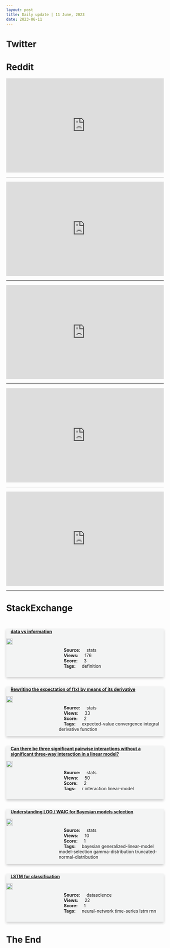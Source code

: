 ```yaml
---
layout: post
title: Daily update | 11 June, 2023
date: 2023-06-11
---
```


<script async src="https://platform.twitter.com/widgets.js" charset="utf-8"></script>


<script src='https://storage.ko-fi.com/cdn/scripts/overlay-widget.js'></script>
<script>
  kofiWidgetOverlay.draw('themldojo', {
    'type': 'floating-chat',
    'floating-chat.donateButton.text': 'Support me',
    'floating-chat.donateButton.background-color': '#f45d22',
    'floating-chat.donateButton.text-color': '#fff'
  });
</script>

# Twitter 

<blockquote class="twitter-tweet"><a href="https://twitter.com/kzzrttt/status/1667362946278649857"></a></blockquote>

<blockquote class="twitter-tweet"><a href="https://twitter.com/sharyph_/status/1667405672676311040"></a></blockquote>

<blockquote class="twitter-tweet"><a href="https://twitter.com/jlambert_/status/1667380090366496768"></a></blockquote>

<blockquote class="twitter-tweet"><a href="https://twitter.com/KirkDBorne/status/1667365723088252931"></a></blockquote>

<blockquote class="twitter-tweet"><a href="https://twitter.com/Dadsaysjokes/status/1667558402233597952"></a></blockquote>

<blockquote class="twitter-tweet"><a href="https://twitter.com/ylecun/status/1667566309335334913"></a></blockquote>

<blockquote class="twitter-tweet"><a href="https://twitter.com/ylecun/status/1667602365652914177"></a></blockquote>

<blockquote class="twitter-tweet"><a href="https://twitter.com/ylecun/status/1667544071227731971"></a></blockquote>

<blockquote class="twitter-tweet"><a href="https://twitter.com/ylecun/status/1667554128489246725"></a></blockquote>

<blockquote class="twitter-tweet"><a href="https://twitter.com/ylecun/status/1667509133807853572"></a></blockquote>

# Reddit 

<iframe id="reddit-embed" src="https://www.redditmedia.com/r/MachineLearning/comments/1460dsr/otter_is_a_multimodal_model_developed_on?ref_source=embed&amp;ref=share&amp;embed=true" sandbox="allow-scripts allow-same-origin allow-popups" style="border: none;" height="300" width="100%" scrolling="yes"></iframe>
<hr style="width:100%;text-align:left;margin-left:0">
<iframe id="reddit-embed" src="https://www.redditmedia.com/r/MachineLearning/comments/14609ee/p_i_just_finished_building_salescopilot_an?ref_source=embed&amp;ref=share&amp;embed=true" sandbox="allow-scripts allow-same-origin allow-popups" style="border: none;" height="300" width="100%" scrolling="yes"></iframe>
<hr style="width:100%;text-align:left;margin-left:0">
<iframe id="reddit-embed" src="https://www.redditmedia.com/r/dataengineering/comments/14663ur/rdataengineering_will_be_joining_the_blackout?ref_source=embed&amp;ref=share&amp;embed=true" sandbox="allow-scripts allow-same-origin allow-popups" style="border: none;" height="300" width="100%" scrolling="yes"></iframe>
<hr style="width:100%;text-align:left;margin-left:0">
<iframe id="reddit-embed" src="https://www.redditmedia.com/r/MachineLearning/comments/145ofdc/p_automate_any_task_with_a_single_ai_command_open?ref_source=embed&amp;ref=share&amp;embed=true" sandbox="allow-scripts allow-same-origin allow-popups" style="border: none;" height="300" width="100%" scrolling="yes"></iframe>
<hr style="width:100%;text-align:left;margin-left:0">
<iframe id="reddit-embed" src="https://www.redditmedia.com/r/dataengineering/comments/1460qft/streaming_data_engineering_project_apache_flink?ref_source=embed&amp;ref=share&amp;embed=true" sandbox="allow-scripts allow-same-origin allow-popups" style="border: none;" height="300" width="100%" scrolling="yes"></iframe>
<hr style="width:100%;text-align:left;margin-left:0">

<style>
.card {
box-shadow: 0 4px 8px 0 rgba(0,0,0,0.2);
transition: 0.3s;
width: 100%;
background-color: #F3F4F4;
}
p{
    margin-left:  3em;
    padding-top: 1em;
}
.part2{
    display: grid;
    grid-template-columns: 1fr 3fr;
}
h4{
    margin: 1em;
}

.card:hover {
box-shadow: 0 8px 16px 0 rgba(0,0,0,0.2);
}
b {
padding: 2px 16px;
}
</style>
  
# StackExchange 


  <br>
  <div class="card">
  <h4><a href='https://stats.stackexchange.com/questions/618396/data-vs-information'>data vs information</a></h4> 
  <div class="part2">
      <img src="https://cdn.sstatic.net/Sites/stats/Img/apple-touch-icon@2.png?v=344f57aa10cc" alt="Img missing!" style="width:40%">
      <p><b>Source:</b> stats<br><b>Views:</b> 176<br><b>Score:</b> 3<br><b>Tags:</b> <span class="badge badge-dark">definition</span></p> 
  </div>
  </div>
      
  <br>
  <div class="card">
  <h4><a href='https://stats.stackexchange.com/questions/618393/rewriting-the-expectation-of-fx-by-means-of-its-derivative'>Rewriting the expectation of f(x) by means of its derivative</a></h4> 
  <div class="part2">
      <img src="https://cdn.sstatic.net/Sites/stats/Img/apple-touch-icon@2.png?v=344f57aa10cc" alt="Img missing!" style="width:40%">
      <p><b>Source:</b> stats<br><b>Views:</b> 33<br><b>Score:</b> 2<br><b>Tags:</b> <span class="badge badge-dark">expected-value</span> <span class="badge badge-dark">convergence</span> <span class="badge badge-dark">integral</span> <span class="badge badge-dark">derivative</span> <span class="badge badge-dark">function</span></p> 
  </div>
  </div>
      
  <br>
  <div class="card">
  <h4><a href='https://stats.stackexchange.com/questions/618403/can-there-be-three-significant-pairwise-interactions-without-a-significant-three'>Can there be three significant pairwise interactions without a significant three-way interaction in a linear model?</a></h4> 
  <div class="part2">
      <img src="https://cdn.sstatic.net/Sites/stats/Img/apple-touch-icon@2.png?v=344f57aa10cc" alt="Img missing!" style="width:40%">
      <p><b>Source:</b> stats<br><b>Views:</b> 50<br><b>Score:</b> 2<br><b>Tags:</b> <span class="badge badge-dark">r</span> <span class="badge badge-dark">interaction</span> <span class="badge badge-dark">linear-model</span></p> 
  </div>
  </div>
      
  <br>
  <div class="card">
  <h4><a href='https://stats.stackexchange.com/questions/618404/understanding-loo-waic-for-bayesian-models-selection'>Understanding LOO / WAIC for Bayesian models selection</a></h4> 
  <div class="part2">
      <img src="https://cdn.sstatic.net/Sites/stats/Img/apple-touch-icon@2.png?v=344f57aa10cc" alt="Img missing!" style="width:40%">
      <p><b>Source:</b> stats<br><b>Views:</b> 10<br><b>Score:</b> 1<br><b>Tags:</b> <span class="badge badge-dark">bayesian</span> <span class="badge badge-dark">generalized-linear-model</span> <span class="badge badge-dark">model-selection</span> <span class="badge badge-dark">gamma-distribution</span> <span class="badge badge-dark">truncated-normal-distribution</span></p> 
  </div>
  </div>
      
  <br>
  <div class="card">
  <h4><a href='https://datascience.stackexchange.com/questions/122058/lstm-for-classification'>LSTM for classification</a></h4> 
  <div class="part2">
      <img src="https://cdn.sstatic.net/Sites/datascience/Img/apple-touch-icon@2.png?v=1c36463984b3" alt="Img missing!" style="width:40%">
      <p><b>Source:</b> datascience<br><b>Views:</b> 22<br><b>Score:</b> 1<br><b>Tags:</b> <span class="badge badge-dark">neural-network</span> <span class="badge badge-dark">time-series</span> <span class="badge badge-dark">lstm</span> <span class="badge badge-dark">rnn</span></p> 
  </div>
  </div>
      
# The End